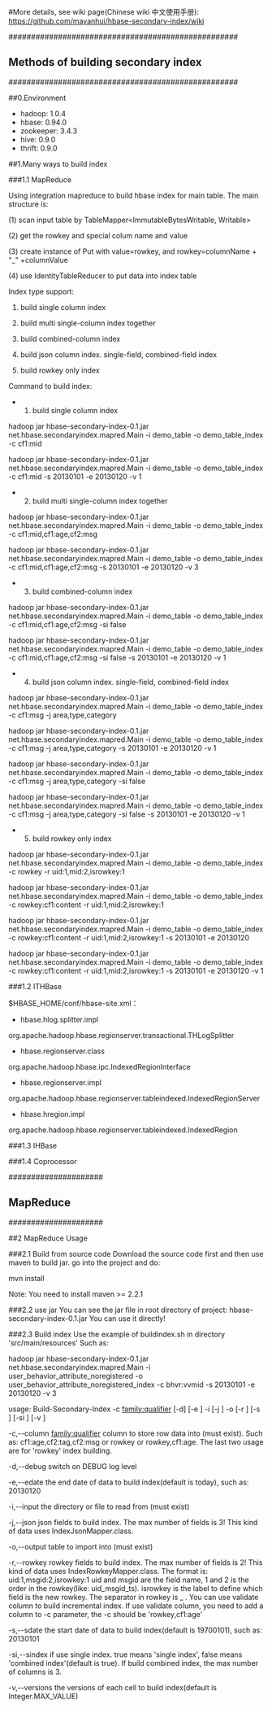 #More details, see wiki page(Chinese wiki 中文使用手册): 
https://github.com/mayanhui/hbase-secondary-index/wiki

###################################################
## Methods of building secondary index ############
###################################################

##0.Environment

* hadoop: 1.0.4
* hbase: 0.94.0
* zookeeper: 3.4.3
* hive: 0.9.0
* thrift: 0.9.0


##1.Many ways to build index

###1.1 MapReduce

Using integration mapreduce to build hbase index for main table. The main structure is:

(1) scan input table by TableMapper<ImmutableBytesWritable, Writable>

(2) get the rowkey and special colum name and value

(3) create instance of Put with value=rowkey, and rowkey=columnName + "_" +columnValue

(4) use IdentityTableReducer to put data into index table

Index type support:

1. build single column index

2. build multi single-column index together

3. build combined-column index

4. build json column index. single-field, combined-field index

5. build rowkey only index


Command to build index:

* 1. build single column index

hadoop jar hbase-secondary-index-0.1.jar net.hbase.secondaryindex.mapred.Main -i demo_table -o demo_table_index -c cf1:mid

hadoop jar hbase-secondary-index-0.1.jar net.hbase.secondaryindex.mapred.Main -i demo_table -o demo_table_index -c cf1:mid -s 20130101 -e 20130120 -v 1



* 2. build multi single-column index together

hadoop jar hbase-secondary-index-0.1.jar net.hbase.secondaryindex.mapred.Main -i demo_table -o demo_table_index -c cf1:mid,cf1:age,cf2:msg

hadoop jar hbase-secondary-index-0.1.jar net.hbase.secondaryindex.mapred.Main -i demo_table -o demo_table_index -c cf1:mid,cf1:age,cf2:msg -s 20130101 -e 20130120 -v 3



* 3. build combined-column index

hadoop jar hbase-secondary-index-0.1.jar net.hbase.secondaryindex.mapred.Main -i demo_table -o demo_table_index -c cf1:mid,cf1:age,cf2:msg -si false

hadoop jar hbase-secondary-index-0.1.jar net.hbase.secondaryindex.mapred.Main -i demo_table -o demo_table_index -c cf1:mid,cf1:age,cf2:msg -si false -s 20130101 -e 20130120 -v 1


* 4. build json column index. single-field, combined-field index

hadoop jar hbase-secondary-index-0.1.jar net.hbase.secondaryindex.mapred.Main -i demo_table -o demo_table_index -c cf1:msg -j area,type,category 

hadoop jar hbase-secondary-index-0.1.jar net.hbase.secondaryindex.mapred.Main -i demo_table -o demo_table_index -c cf1:msg -j area,type,category -s 20130101 -e 20130120 -v 1

hadoop jar hbase-secondary-index-0.1.jar net.hbase.secondaryindex.mapred.Main -i demo_table -o demo_table_index -c cf1:msg -j area,type,category -si false

hadoop jar hbase-secondary-index-0.1.jar net.hbase.secondaryindex.mapred.Main -i demo_table -o demo_table_index -c cf1:msg -j area,type,category -si false -s 20130101 -e 20130120 -v 1


* 5. build rowkey only index

hadoop jar hbase-secondary-index-0.1.jar net.hbase.secondaryindex.mapred.Main -i demo_table -o demo_table_index -c rowkey -r uid:1,mid:2,isrowkey:1

hadoop jar hbase-secondary-index-0.1.jar net.hbase.secondaryindex.mapred.Main -i demo_table -o demo_table_index -c rowkey:cf1:content -r uid:1,mid:2,isrowkey:1

hadoop jar hbase-secondary-index-0.1.jar net.hbase.secondaryindex.mapred.Main -i demo_table -o demo_table_index -c rowkey:cf1:content -r uid:1,mid:2,isrowkey:1 -s 20130101 -e 20130120

hadoop jar hbase-secondary-index-0.1.jar net.hbase.secondaryindex.mapred.Main -i demo_table -o demo_table_index -c rowkey:cf1:content -r uid:1,mid:2,isrowkey:1 -s 20130101 -e 20130120 -v 1



###1.2 ITHBase

$HBASE_HOME/conf/hbase-site.xml：

* hbase.hlog.splitter.impl

org.apache.hadoop.hbase.regionserver.transactional.THLogSplitter

* hbase.regionserver.class

org.apache.hadoop.hbase.ipc.IndexedRegionInterface

* hbase.regionserver.impl

org.apache.hadoop.hbase.regionserver.tableindexed.IndexedRegionServer

* hbase.hregion.impl

org.apache.hadoop.hbase.regionserver.tableindexed.IndexedRegion




###1.3 IHBase



###1.4 Coprocessor




#####################
## MapReduce ########
#####################

##2 MapReduce Usage

###2.1 Build from source code
Download the source code first and then use maven to build jar.
go into the project and do:

mvn install

Note: You need to install maven >= 2.2.1

###2.2 use jar
You can see the jar file in root directory of project:
hbase-secondary-index-0.1.jar
You can use it directly!

###2.3 Build index
Use the example of buildindex.sh in directory 'src/main/resources'
Such as:

hadoop jar hbase-secondary-index-0.1.jar net.hbase.secondaryindex.mapred.Main -i user_behavior_attribute_noregistered -o user_behavior_attribute_noregistered_index -c bhvr:vvmid -s 20130101 -e 20130120 -v 3

usage: Build-Secondary-Index  -c <family:qualifier> [-d] [-e <end-date>]
       -i <input-table-name> [-j <json fields>] -o <output-table-name> [-r
       <rowkey fields>] [-s <start-date>] [-si <single-index>] [-v
       <versions>]

 -c,--column <family:qualifier>    column to store row data into (must
                                   exist). Such as:
                                   cf1:age,cf2:tag,cf2:msg  or rowkey or
                                   rowkey,cf1:age. The last two usage are
                                   for 'rowkey' index building.

 -d,--debug                        switch on DEBUG log level

 -e,--edate <end-date>             the end date of data to build
                                   index(default is today), such as:
                                   20130120

 -i,--input <input-table-name>     the directory or file to read from
                                   (must exist)

 -j,--json <json fields>           json fields to build index. The max
                                   number of fields is 3! This kind of
                                   data uses IndexJsonMapper.class.

 -o,--output <output-table-name>   table to import into (must exist)

 -r,--rowkey <rowkey fields>       rowkey fields to build index. The max
                                   number of fields is 2! This kind of
                                   data uses IndexRowkeyMapper.class. The
                                   format is: uid:1,msgid:2,isrowkey:1
                                   uid and msgid are the field name, 1 and
                                   2 is the order in the rowkey(like:
                                   uid_msgid_ts). isrowkey is the label to
                                   define which field is the new rowkey.
                                   The separator in rowkey is _ . You can
                                   use validate column to build
                                   incremental index. If use validate
                                   column, you need to add a column to -c
                                   parameter, the -c should be
                                   'rowkey,cf1:age'

 -s,--sdate <start-date>           the start date of data to build
                                   index(default is 19700101), such as:
                                   20130101

 -si,--sindex <single-index>       if use single index. true means 'single
                                   index', false means 'combined
                                   index'(default is true). If build
                                   combined index, the max number of
                                   columns is 3.

 -v,--versions <versions>          the versions of each cell to build
                                   index(default is Integer.MAX_VALUE)

